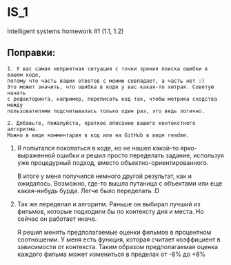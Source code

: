 # IS_1
Intelligent systems homework #1 (1.1, 1.2)

## Поправки:
```text
1. У вас самая неприятная ситуация с точки зрения поиска ошибки в вашем коде,
потому что часть ваших ответов с моими совпадает, а часть нет :)
Это может значить, что ошибка в коде у вас какая-то хитрая. Советую начать
с рефакторинга, например, переписать код так, чтобы метрика сходства между
пользователями подсчитывалась только один раз, это ведь логично. 

2. Добавьте, пожалуйста, краткое описание вашего контекстного алгоритма. 
Можно в виде комментария в код или на GitHub в виде readme.
```
1. Я попытался покопаться в коде, но не нашел какой-то ярко-выраженной ошибки и решил просто переделать задание, используя уже процедурный подход, вместо объектно-ориентированного.

    В итоге у меня получился немного другой результат, как и ожидалось. Возможно, где-то вышла путаница с объектами или еще какая-нибудь бурда. Легче было переделать :D

2. Так же переделал и алгоритм. Раньше он выбирал лучший из фильмов, которые подходили бы по контексту дня и места. Но сейчас он работает иначе.

    Я решил менять предполагаемые оценки фильмов в процентном соотношении. У меня есть функция, которая считает коэффициент в зависимости от контекста. Таким образом предполагаемая оценка каждого фильма может измениться в пределах от -8% до +8% 
